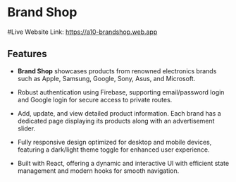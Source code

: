 # Brand Shop
#Live Website Link: https://a10-brandshop.web.app

## Features

   - **Brand Shop** showcases products from renowned electronics brands such as Apple, Samsung, Google, Sony, Asus, and Microsoft.

   - Robust authentication using Firebase, supporting email/password login and Google login for secure access to private routes.

   - Add, update, and view detailed product information. Each brand has a dedicated page displaying its products along with an advertisement slider.

   - Fully responsive design optimized for desktop and mobile devices, featuring a dark/light theme toggle for enhanced user experience.

   - Built with React, offering a dynamic and interactive UI with efficient state management and modern hooks for smooth navigation.

